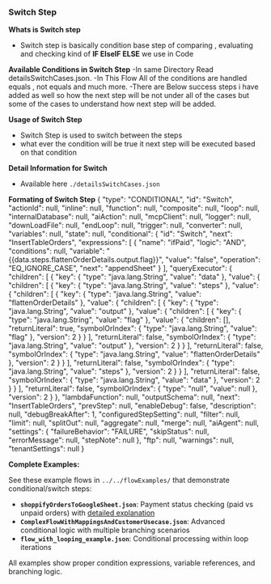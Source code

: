 ### Switch Step

**Whats is Switch step**
- Switch step is basically condition base step of comparing , evaluating and checking kind of **IF ElseIF ELSE** we use in Code

**Available Conditions in Switch Step**
-In same Directory Read detailsSwitchCases.json.
-In This Flow All of the conditions are handled equals , not equals and much more.
-There are Below success steps i have added as well so how the next step will be not under all of the cases but some of the cases to understand how next step will be added.

**Usage of Switch Step**
- Switch Step is used to switch between the steps
- what ever the condition will be true it next step will be executed based on that condition

**Detail Information for Switch**
- Available here `./detailsSwitchCases.json`

**Formating of Switch Step**
{
"type": "CONDITIONAL",
"id": "Switch",
"actionId": null,
"inline": null,
"function": null,
"composite": null,
"loop": null,
"internalDatabase": null,
"aiAction": null,
"mcpClient": null,
"logger": null,
"downLoadFile": null,
"endLoop": null,
"trigger": null,
"converter": null,
"variables": null,
"state": null,
"conditional": {
    "id": "Switch",
    "next": "InsertTableOrders",
    "expressions": [
    {
        "name": "ifPaid",
        "logic": "AND",
        "conditions": null,
        "variable": "{{data.steps.flattenOrderDetails.output.flag}}",
        "value": "false",
        "operation": "EQ_IGNORE_CASE",
        "next": "appendSheet"
    }
    ],
    "queryExecutor": {
    "children": [
        {
        "key": {
            "type": "java.lang.String",
            "value": "data"
        },
        "value": {
            "children": [
            {
                "key": {
                "type": "java.lang.String",
                "value": "steps"
                },
                "value": {
                "children": [
                    {
                    "key": {
                        "type": "java.lang.String",
                        "value": "flattenOrderDetails"
                    },
                    "value": {
                        "children": [
                        {
                            "key": {
                            "type": "java.lang.String",
                            "value": "output"
                            },
                            "value": {
                            "children": [
                                {
                                "key": {
                                    "type": "java.lang.String",
                                    "value": "flag"
                                },
                                "value": {
                                    "children": [],
                                    "returnLiteral": true,
                                    "symbolOrIndex": {
                                    "type": "java.lang.String",
                                    "value": "flag"
                                    },
                                    "version": 2
                                }
                                }
                            ],
                            "returnLiteral": false,
                            "symbolOrIndex": {
                                "type": "java.lang.String",
                                "value": "output"
                            },
                            "version": 2
                            }
                        }
                        ],
                        "returnLiteral": false,
                        "symbolOrIndex": {
                        "type": "java.lang.String",
                        "value": "flattenOrderDetails"
                        },
                        "version": 2
                    }
                    }
                ],
                "returnLiteral": false,
                "symbolOrIndex": {
                    "type": "java.lang.String",
                    "value": "steps"
                },
                "version": 2
                }
            }
            ],
            "returnLiteral": false,
            "symbolOrIndex": {
            "type": "java.lang.String",
            "value": "data"
            },
            "version": 2
        }
        }
    ],
    "returnLiteral": false,
    "symbolOrIndex": {
        "type": "null",
        "value": null
    },
    "version": 2
    }
},
"lambdaFunction": null,
"outputSchema": null,
"next": "InsertTableOrders",
"prevStep": null,
"enableDebug": false,
"description": null,
"debugBreakAfter": 1,
"configuredStepSetting": null,
"filter": null,
"limit": null,
"splitOut": null,
"aggregate": null,
"merge": null,
"aiAgent": null,
"settings": {
    "failureBehavior": "FAILURE",
    "skipStatus": null,
    "errorMessage": null,
    "stepNote": null
},
"ftp": null,
"warnings": null,
"tenantSettings": null
}

**Complete Examples:**

See these example flows in `../../flowExamples/` that demonstrate conditional/switch steps:

- **`shoppifyOrdersToGoogleSheet.json`**: Payment status checking (paid vs unpaid orders) with [detailed explanation](../../flowExamples/explanation_of_Shopify_OrdersToGoogleSheet.md)  
- **`ComplexFlowWithMappingsAndCustomerUsecase.json`**: Advanced conditional logic with multiple branching scenarios
- **`flow_with_looping_example.json`**: Conditional processing within loop iterations

All examples show proper condition expressions, variable references, and branching logic.
